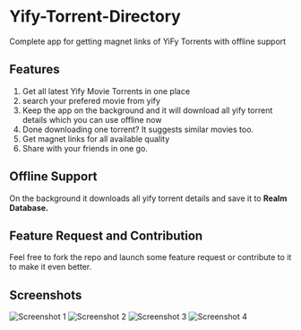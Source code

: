# Yify-Torrent-Directory
Complete app for getting magnet links of YiFy Torrents with offline support

## Features

1. Get all latest Yify Movie Torrents in one place
2. search your prefered movie from yify
3. Keep the app on the background and it will download all yify torrent details which you can use offline now
4. Done downloading one torrent? It suggests similar movies too.
5. Get magnet links for all available quality
6. Share with your friends in one go.

## Offline Support

On the background it downloads all yify torrent details and save it to **Realm Database.**

## Feature Request and Contribution

Feel free to fork the repo and launch some feature request or contribute to it to make it even better.

## Screenshots

![Screenshot 1](https://github.com/anuranBarman/Yify-Torrent-Directory/blob/master/screenshots/Screenshot_20180708-134034.png "Screenshot 1")
![Screenshot 2](https://github.com/anuranBarman/Yify-Torrent-Directory/blob/master/screenshots/Screenshot_20180708-134045.png "Screenshot 2")
![Screenshot 3](https://github.com/anuranBarman/Yify-Torrent-Directory/blob/master/screenshots/Screenshot_20180708-134054.png "Screenshot 3")
![Screenshot 4](https://github.com/anuranBarman/Yify-Torrent-Directory/blob/master/screenshots/Screenshot_20180708-134113.png "Screenshot 4")
